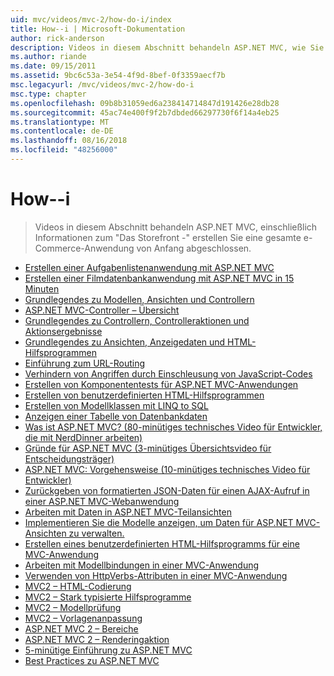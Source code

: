 ```yaml
---
uid: mvc/videos/mvc-2/how-do-i/index
title: How--i | Microsoft-Dokumentation
author: rick-anderson
description: Videos in diesem Abschnitt behandeln ASP.NET MVC, wie Sie "Das Storefront -" erstellen Sie eine gesamte e-Commerce-Anwendung von Anfang abgeschlossen.
ms.author: riande
ms.date: 09/15/2011
ms.assetid: 9bc6c53a-3e54-4f9d-8bef-0f3359aecf7b
msc.legacyurl: /mvc/videos/mvc-2/how-do-i
msc.type: chapter
ms.openlocfilehash: 09b8b31059ed6a238414714847d191426e28db28
ms.sourcegitcommit: 45ac74e400f9f2b7dbded66297730f6f14a4eb25
ms.translationtype: MT
ms.contentlocale: de-DE
ms.lasthandoff: 08/16/2018
ms.locfileid: "48256000"
---
```

<a name="how-do-i"></a>How--i
====================
> Videos in diesem Abschnitt behandeln ASP.NET MVC, einschließlich Informationen zum "Das Storefront -" erstellen Sie eine gesamte e-Commerce-Anwendung von Anfang abgeschlossen.


- [Erstellen einer Aufgabenlistenanwendung mit ASP.NET MVC](creating-a-tasklist-application-with-aspnet-mvc.md)
- [Erstellen einer Filmdatenbankanwendung mit ASP.NET MVC in 15 Minuten](creating-a-movie-database-application-in-15-minutes-with-aspnet-mvc.md)
- [Grundlegendes zu Modellen, Ansichten und Controllern](understanding-models-views-and-controllers.md)
- [ASP.NET MVC-Controller – Übersicht](aspnet-mvc-controller-overview.md)
- [Grundlegendes zu Controllern, Controlleraktionen und Aktionsergebnisse](understanding-controllers-controller-actions-and-action-results.md)
- [Grundlegendes zu Ansichten, Anzeigedaten und HTML-Hilfsprogrammen](understanding-views-view-data-and-html-helpers.md)
- [Einführung zum URL-Routing](an-introduction-to-url-routing.md)
- [Verhindern von Angriffen durch Einschleusung von JavaScript-Codes](preventing-javascript-injection-attacks.md)
- [Erstellen von Komponententests für ASP.NET MVC-Anwendungen](creating-unit-tests-for-aspnet-mvc-applications.md)
- [Erstellen von benutzerdefinierten HTML-Hilfsprogrammen](creating-custom-html-helpers.md)
- [Erstellen von Modellklassen mit LINQ to SQL](creating-model-classes-with-linq-to-sql.md)
- [Anzeigen einer Tabelle von Datenbankdaten](displaying-a-table-of-database-data.md)
- [Was ist ASP.NET MVC? (80-minütiges technisches Video für Entwickler, die mit NerdDinner arbeiten)](what-is-aspnet-mvc-80-minute-technical-video-for-developers-building-nerddinner.md)
- [Gründe für ASP.NET MVC (3-minütiges Übersichtsvideo für Entscheidungsträger)](why-aspnet-mvc-3-minute-overview-video-for-decision-makers.md)
- [ASP.NET MVC: Vorgehensweise (10-minütiges technisches Video für Entwickler)](aspnet-mvc-how-10-minute-technical-video-for-developers.md)
- [Zurückgeben von formatierten JSON-Daten für einen AJAX-Aufruf in einer ASP.NET MVC-Webanwendung](how-do-i-return-json-formatted-data-for-an-ajax-call-in-an-aspnet-mvc-web-application.md)
- [Arbeiten mit Daten in ASP.NET MVC-Teilansichten](how-do-i-work-with-data-in-aspnet-mvc-partial-views.md)
- [Implementieren Sie die Modelle anzeigen, um Daten für ASP.NET MVC-Ansichten zu verwalten.](how-do-i-implement-view-models-to-manage-data-for-aspnet-mvc-views.md)
- [Erstellen eines benutzerdefinierten HTML-Hilfsprogramms für eine MVC-Anwendung](how-do-i-create-a-custom-html-helper-for-an-mvc-application.md)
- [Arbeiten mit Modellbindungen in einer MVC-Anwendung](how-do-i-work-with-model-binders-in-an-mvc-application.md)
- [Verwenden von HttpVerbs-Attributen in einer MVC-Anwendung](how-do-i-use-httpverbs-attributes-in-an-mvc-application.md)
- [MVC2 – HTML-Codierung](mvc2-html-encoding.md)
- [MVC2 – Stark typisierte Hilfsprogramme](mvc2-stronglytyped-helpers.md)
- [MVC2 – Modellprüfung](mvc2-model-validation.md)
- [MVC2 – Vorlagenanpassung](mvc2-template-customization.md)
- [ASP.NET MVC 2 – Bereiche](aspnet-mvc-2-areas.md)
- [ASP.NET MVC 2 – Renderingaktion](aspnet-mvc-2-render-action.md)
- [5-minütige Einführung zu ASP.NET MVC](5-minute-introduction-to-aspnet-mvc.md)
- [Best Practices zu ASP.NET MVC](how-to-best-learn-asp-net-mvc.md)
